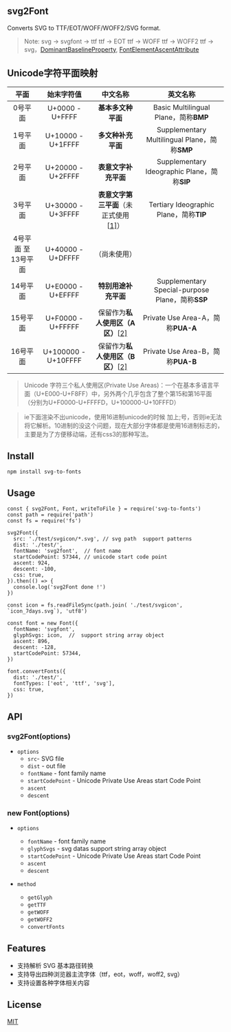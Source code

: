 ## svg2Font

Converts SVG to TTF/EOT/WOFF/WOFF2/SVG format.
> Note: svg -> svgfont -> ttf  ttf -> EOT ttf -> WOFF ttf -> WOFF2 ttf -> svg，[DominantBaselineProperty](https://www.w3.org/TR/SVG/text.html#DominantBaselineProperty), [FontElementAscentAttribute](https://www.w3.org/TR/1999/WD-SVG-19991203/fonts.html#FontElementAscentAttribute)

## Unicode字符平面映射

|        平面         |     始末字符值      |                           中文名称                           |                     英文名称                     |
| :-----------------: | :-----------------: | :----------------------------------------------------------: | :----------------------------------------------: |
|       0号平面       |   U+0000 - U+FFFF   |                      **基本多文种平面**                      |      Basic Multilingual Plane，简称**BMP**       |
|       1号平面       |  U+10000 - U+1FFFF  |                      **多文种补充平面**                      |  Supplementary Multilingual Plane，简称**SMP**   |
|       2号平面       |  U+20000 - U+2FFFF  |                     **表意文字补充平面**                     |   Supplementary Ideographic Plane，简称**SIP**   |
|       3号平面       |  U+30000 - U+3FFFF  | **表意文字第三平面**（未正式使用[[1\]](https://zh.wikipedia.org/wiki/Unicode字符平面映射#cite_note-1)） |     Tertiary Ideographic Plane，简称**TIP**      |
| 4号平面 至 13号平面 |  U+40000 - U+DFFFF  |                         （尚未使用）                         |                                                  |
|      14号平面       |  U+E0000 - U+EFFFF  |                     **特别用途补充平面**                     | Supplementary Special-purpose Plane，简称**SSP** |
|      15号平面       |  U+F0000 - U+FFFFF  | 保留作为**私人使用区（A区）**[[2\]](https://zh.wikipedia.org/wiki/Unicode字符平面映射#cite_note-PUA-2) |        Private Use Area-A，简称**PUA-A**         |
|      16号平面       | U+100000 - U+10FFFF | 保留作为**私人使用区（B区）**[[2\]](https://zh.wikipedia.org/wiki/Unicode字符平面映射#cite_note-PUA-2) |        Private Use Area-B，简称**PUA-B**         |

> Unicode 字符三个私人使用区(Private Use Areas)：一个在基本多语言平面（U+E000-U+F8FF）中，另外两个几乎包含了整个第15和第16平面（分别为U+F0000-U+FFFFD，U+100000-U+10FFFD）

> ie下面渲染不出unicode，使用16进制unicode的时候 加上;号，否则ie无法将它解析。10进制的没这个问题，现在大部分字体都是使用16进制标志的，主要是为了方便移动端，还有css3的那种写法。

## Install 

```
npm install svg-to-fonts
```

## Usage

```
const { svg2Font, Font, writeToFile } = require('svg-to-fonts')
const path = require('path')
const fs = require('fs')

svg2Font({
  src: './test/svgicon/*.svg', // svg path  support patterns
  dist: './test/',
  fontName: 'svg2font',  // font name
  startCodePoint: 57344, // unicode start code point
  ascent: 924,
  descent: -100,
  css: true,
}).then(() => {
  console.log('svg2Font done !')
})

const icon = fs.readFileSync(path.join( './test/svgicon', `icon_7days.svg`), 'utf8')

const font = new Font({
  fontName: 'svgfont',
  glyphSvgs: icon,  //  support string array object
  ascent: 896,
  descent: -128,
  startCodePoint: 57344,
})

font.convertFonts({
  dist: './test/',
  fontTypes: ['eot', 'ttf', 'svg'],
  css: true,
})

```
## API

### svg2Font(options)
- `options`
  - `src`- SVG file 
  - `dist` - out file
  - `fontName` - font family name
  - `startCodePoint` - Unicode Private Use Areas start Code Point
  - `ascent`
  - `descent`

### new Font(options)
- `options`
  - `fontName` - font family name
  - `glyphSvgs` - svg datas support string array object
  - `startCodePoint` - Unicode Private Use Areas start Code Point
  - `ascent`
  - `descent`

- `method`
  - `getGlyph`
  - `getTTF`
  - `getWOFF`
  - `getWOFF2`
  - `convertFonts`

## Features

- 支持解析 SVG 基本路径转换
- 支持导出四种浏览器主流字体（ttf，eot，woff，woff2, svg）
- 支持设置各种字体相关内容

## License

[MIT](./LICENSE)
